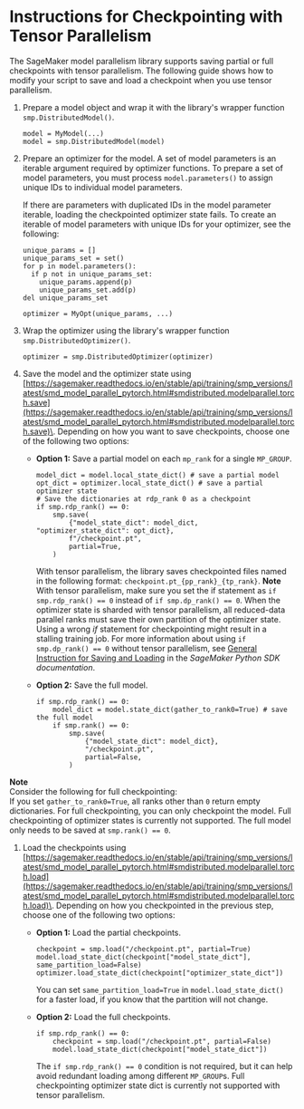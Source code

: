 # Instructions for Checkpointing with Tensor Parallelism<a name="model-parallel-extended-features-pytorch-saving-loading-checkpoints"></a>

The SageMaker model parallelism library supports saving partial or full checkpoints with tensor parallelism\. The following guide shows how to modify your script to save and load a checkpoint when you use tensor parallelism\.

1. Prepare a model object and wrap it with the library's wrapper function `smp.DistributedModel()`\.

   ```
   model = MyModel(...)
   model = smp.DistributedModel(model)
   ```

1. Prepare an optimizer for the model\. A set of model parameters is an iterable argument required by optimizer functions\. To prepare a set of model parameters, you must process `model.parameters()` to assign unique IDs to individual model parameters\. 

   If there are parameters with duplicated IDs in the model parameter iterable, loading the checkpointed optimizer state fails\. To create an iterable of model parameters with unique IDs for your optimizer, see the following:

   ```
   unique_params = []
   unique_params_set = set()
   for p in model.parameters():
     if p not in unique_params_set:
       unique_params.append(p)
       unique_params_set.add(p)
   del unique_params_set
   
   optimizer = MyOpt(unique_params, ...)
   ```

1. Wrap the optimizer using the library's wrapper function `smp.DistributedOptimizer()`\.

   ```
   optimizer = smp.DistributedOptimizer(optimizer)
   ```

1. Save the model and the optimizer state using [https://sagemaker.readthedocs.io/en/stable/api/training/smp_versions/latest/smd_model_parallel_pytorch.html#smdistributed.modelparallel.torch.save](https://sagemaker.readthedocs.io/en/stable/api/training/smp_versions/latest/smd_model_parallel_pytorch.html#smdistributed.modelparallel.torch.save)\. Depending on how you want to save checkpoints, choose one of the following two options:
   + **Option 1:** Save a partial model on each `mp_rank` for a single `MP_GROUP`\.

     ```
     model_dict = model.local_state_dict() # save a partial model
     opt_dict = optimizer.local_state_dict() # save a partial optimizer state
     # Save the dictionaries at rdp_rank 0 as a checkpoint
     if smp.rdp_rank() == 0:
         smp.save(
             {"model_state_dict": model_dict, "optimizer_state_dict": opt_dict},
             f"/checkpoint.pt",
             partial=True,
         )
     ```

     With tensor parallelism, the library saves checkpointed files named in the following format: `checkpoint.pt_{pp_rank}_{tp_rank}`\.
**Note**  
With tensor parallelism, make sure you set the if statement as `if smp.rdp_rank() == 0` instead of `if smp.dp_rank() == 0`\. When the optimizer state is sharded with tensor parallelism, all reduced\-data parallel ranks must save their own partition of the optimizer state\. Using a wrong *if* statement for checkpointing might result in a stalling training job\. For more information about using `if smp.dp_rank() == 0` without tensor parallelism, see [General Instruction for Saving and Loading](https://sagemaker.readthedocs.io/en/stable/api/training/smp_versions/latest/smd_model_parallel_pytorch.html#general-instruction-for-saving-and-loading) in the *SageMaker Python SDK documentation*\. 
   + **Option 2:** Save the full model\.

     ```
     if smp.rdp_rank() == 0:
         model_dict = model.state_dict(gather_to_rank0=True) # save the full model
         if smp.rank() == 0:
             smp.save(
                 {"model_state_dict": model_dict},
                 "/checkpoint.pt",
                 partial=False,
             )
     ```
**Note**  
Consider the following for full checkpointing:   
If you set `gather_to_rank0=True`, all ranks other than `0` return empty dictionaries\.
For full checkpointing, you can only checkpoint the model\. Full checkpointing of optimizer states is currently not supported\.
The full model only needs to be saved at `smp.rank() == 0`\.

1. Load the checkpoints using [https://sagemaker.readthedocs.io/en/stable/api/training/smp_versions/latest/smd_model_parallel_pytorch.html#smdistributed.modelparallel.torch.load](https://sagemaker.readthedocs.io/en/stable/api/training/smp_versions/latest/smd_model_parallel_pytorch.html#smdistributed.modelparallel.torch.load)\. Depending on how you checkpointed in the previous step, choose one of the following two options:
   + **Option 1:** Load the partial checkpoints\.

     ```
     checkpoint = smp.load("/checkpoint.pt", partial=True)
     model.load_state_dict(checkpoint["model_state_dict"], same_partition_load=False)
     optimizer.load_state_dict(checkpoint["optimizer_state_dict"])
     ```

     You can set `same_partition_load=True` in `model.load_state_dict()` for a faster load, if you know that the partition will not change\.
   + **Option 2:** Load the full checkpoints\.

     ```
     if smp.rdp_rank() == 0:
         checkpoint = smp.load("/checkpoint.pt", partial=False)
         model.load_state_dict(checkpoint["model_state_dict"])
     ```

     The `if smp.rdp_rank() == 0` condition is not required, but it can help avoid redundant loading among different `MP_GROUP`s\. Full checkpointing optimizer state dict is currently not supported with tensor parallelism\.